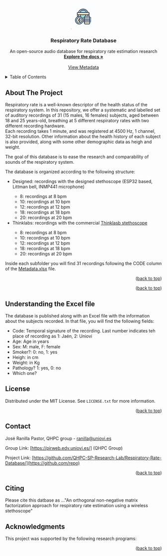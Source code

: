 
<a name="readme-top"></a>

<!-- PROJECT LOGO -->
<br />
<div align="center">
  <a href="https://github.com/QHPC-SP-Research-Lab/Respiratory-Rate-Database/">
    <img src="./image/icono.jpeg" alt="Logo" width="80" height="80">
  </a>

  <h3 align="center">Respiratory Rate Database</h3>

  <p align="center">
    An open-source audio database for respiratory rate estimation research
    <br />
    <a href="https://github.com/QHPC-SP-Research-Lab/Respiratory-Rate-Database"><strong>Explore the docs »</strong></a>
    <br />
    <br />
    <a href="https://github.com/QHPC-SP-Research-Lab/Respiratory-Rate-Database/blob/main/Metadata.xlsx">View Metadata</a>
  </p>
</div>



<!-- TABLE OF CONTENTS -->
<details>
  <summary>Table of Contents</summary>
  <ol>
    <li>
      <a href="#about-the-project">About The Project</a>
    </li>
    <li>
      <a href="#getting-started">Understanding the Excel file</a>
    
    <li><a href="#license">License</a></li>
    <li><a href="#contact">Contact</a></li>
    <li><a href="#citing">Citing</a></li>
    <li><a href="#acknowledgments">Acknowledgments</a></li>
  </ol>
</details>



<!-- ABOUT THE PROJECT -->
## About The Project

Respiratory rate is a well-known descriptor of the health status of the respiratory system.
In this repository, we offer a systematic and labelled set of auditory recordings of 31 (15 males, 16 females) subjects, aged between 18 and 25 years-old, breathing at 5 different respiratory rates with two different recording hardware.<br>
Each recording takes 1 minute, and was registered at 4500 Hz, 1 channel, 32-bit resolution.
Other information about the health history of each subject is also provided, along with some other demographic data as heigh and weight.

The goal of this database is to ease the research and comparability of sounds of the respiratory system.

The database is organized according to the following structure:
<ul>
  <li>Designed: recordings with the designed stethoscope (ESP32 based, Littman bell, INMP441 microphone)</li>
  <ul>
  <li>8: recordings at 8 bpm</li>
  <li>10: recordings at 10 bpm</li>
  <li>12: recordings at 12 bpm</li>
  <li>18: recordings at 18 bpm</li>
  <li>20: recordings at 20 bpm</li>
</ul> 
  <li>Thinklabs: recordings with the commercial <a href="https://www.thinklabs.com/">Thinklasb stethoscope</a></li>
  <ul>
  <li>8: recordings at 8 bpm</li>
  <li>10: recordings at 10 bpm</li>
  <li>12: recordings at 12 bpm</li>
  <li>18: recordings at 18 bpm</li>
  <li>20: recordings at 20 bpm</li>
</ul> 
</ul> 

Inside each subfolder you will find 31 recordings following the CODE column of the <a href="https://github.com/QHPC-SP-Research-Lab/Respiratory-Rate-Database/blob/main/Metadata.xlsx">Metadata.xlsx</a> file.
<p align="right">(<a href="#readme-top">back to top</a>)</p>



<p align="right">(<a href="#readme-top">back to top</a>)</p>



<!-- The excel file -->
## Understanding the Excel file

The database is published along with an Excel file with the information about the subjects recorded.
In that file, you will find the following fields:
 <ul>
  <li>Code: Temporal signature of the recording. Last number indicates teh place of recording as 1: Jaén, 2: Uniovi</li>
  <li>Age: Age in years</li>
  <li>Sex: M: male, F: female</li>
  <li>Smoker?: 0: no, 1: yes</li>
  <li>Heigh: in cm</li>
  <li>Weight: in Kg</li>
  <li>Pathology? 1: yes, 0: no</li>
  <li>Which one?</li>
</ul> 

<!-- LICENSE -->
## License

Distributed under the MIT License. See `LICENSE.txt` for more information.

<p align="right">(<a href="#readme-top">back to top</a>)</p>



<!-- CONTACT -->
## Contact

José Ranilla Pastor, QHPC group - ranilla@uniovi.es

Group Link: [https://pirweb.edv.uniovi.es/] (QHPC Group)

Project Link: [https://github.com/QHPC-SP-Research-Lab/Respiratory-Rate-Database/](https://github.com/repo)

<p align="right">(<a href="#readme-top">back to top</a>)</p>

<!-- CITING -->
## Citing

Please cite this datbase as ..."An orthogonal non-negative matrix factorization approach for
respiratory rate estimation using a wireless stethoscope"

<!-- ACKNOWLEDGMENTS -->
## Acknowledgments

This project was supported by the following research programs:

<p align="right">(<a href="#readme-top">back to top</a>)</p>
